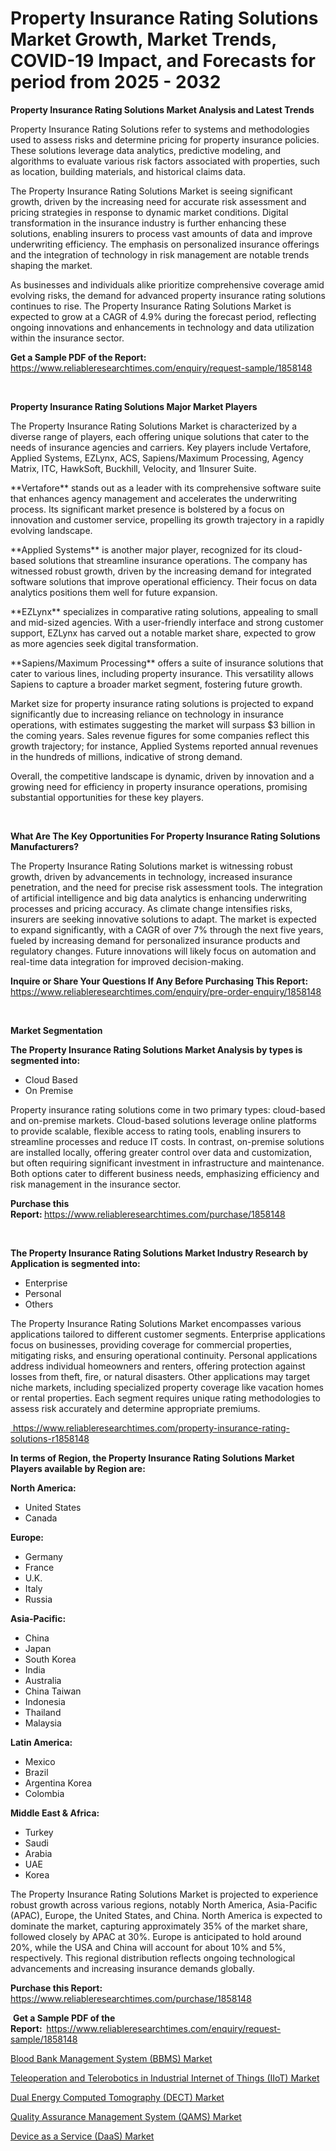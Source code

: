<p><h1>Property Insurance Rating Solutions Market Growth, Market Trends, COVID-19 Impact, and Forecasts for period from 2025 - 2032</h1></p><p><strong>Property Insurance Rating Solutions Market Analysis and Latest Trends</strong></p>
<p><p>Property Insurance Rating Solutions refer to systems and methodologies used to assess risks and determine pricing for property insurance policies. These solutions leverage data analytics, predictive modeling, and algorithms to evaluate various risk factors associated with properties, such as location, building materials, and historical claims data. </p><p>The Property Insurance Rating Solutions Market is seeing significant growth, driven by the increasing need for accurate risk assessment and pricing strategies in response to dynamic market conditions. Digital transformation in the insurance industry is further enhancing these solutions, enabling insurers to process vast amounts of data and improve underwriting efficiency. The emphasis on personalized insurance offerings and the integration of technology in risk management are notable trends shaping the market. </p><p>As businesses and individuals alike prioritize comprehensive coverage amid evolving risks, the demand for advanced property insurance rating solutions continues to rise. The Property Insurance Rating Solutions Market is expected to grow at a CAGR of 4.9% during the forecast period, reflecting ongoing innovations and enhancements in technology and data utilization within the insurance sector.</p></p>
<p><strong>Get a Sample PDF of the Report:&nbsp;</strong> <a href="https://www.reliableresearchtimes.com/enquiry/request-sample/1858148?utm_campaign=2792&utm_medium=2&utm_source=Github&utm_content=ia&utm_term=11032025&utm_id=property-insurance-rating-solutions">https://www.reliableresearchtimes.com/enquiry/request-sample/1858148</a></p>
<p>&nbsp;</p>
<p><strong>Property Insurance Rating Solutions Major Market Players</strong></p>
<p><p>The Property Insurance Rating Solutions Market is characterized by a diverse range of players, each offering unique solutions that cater to the needs of insurance agencies and carriers. Key players include Vertafore, Applied Systems, EZLynx, ACS, Sapiens/Maximum Processing, Agency Matrix, ITC, HawkSoft, Buckhill, Velocity, and 1Insurer Suite.</p><p>**Vertafore** stands out as a leader with its comprehensive software suite that enhances agency management and accelerates the underwriting process. Its significant market presence is bolstered by a focus on innovation and customer service, propelling its growth trajectory in a rapidly evolving landscape.</p><p>**Applied Systems** is another major player, recognized for its cloud-based solutions that streamline insurance operations. The company has witnessed robust growth, driven by the increasing demand for integrated software solutions that improve operational efficiency. Their focus on data analytics positions them well for future expansion.</p><p>**EZLynx** specializes in comparative rating solutions, appealing to small and mid-sized agencies. With a user-friendly interface and strong customer support, EZLynx has carved out a notable market share, expected to grow as more agencies seek digital transformation.</p><p>**Sapiens/Maximum Processing** offers a suite of insurance solutions that cater to various lines, including property insurance. This versatility allows Sapiens to capture a broader market segment, fostering future growth.</p><p>Market size for property insurance rating solutions is projected to expand significantly due to increasing reliance on technology in insurance operations, with estimates suggesting the market will surpass $3 billion in the coming years. Sales revenue figures for some companies reflect this growth trajectory; for instance, Applied Systems reported annual revenues in the hundreds of millions, indicative of strong demand.</p><p>Overall, the competitive landscape is dynamic, driven by innovation and a growing need for efficiency in property insurance operations, promising substantial opportunities for these key players.</p></p>
<p>&nbsp;</p>
<p><strong>What Are The Key Opportunities For Property Insurance Rating Solutions Manufacturers?</strong></p>
<p><p>The Property Insurance Rating Solutions market is witnessing robust growth, driven by advancements in technology, increased insurance penetration, and the need for precise risk assessment tools. The integration of artificial intelligence and big data analytics is enhancing underwriting processes and pricing accuracy. As climate change intensifies risks, insurers are seeking innovative solutions to adapt. The market is expected to expand significantly, with a CAGR of over 7% through the next five years, fueled by increasing demand for personalized insurance products and regulatory changes. Future innovations will likely focus on automation and real-time data integration for improved decision-making.</p></p>
<p><strong>Inquire or Share Your Questions If Any Before Purchasing This Report:</strong> <a href="https://www.reliableresearchtimes.com/enquiry/pre-order-enquiry/1858148?utm_campaign=2792&utm_medium=2&utm_source=Github&utm_content=ia&utm_term=11032025&utm_id=property-insurance-rating-solutions">https://www.reliableresearchtimes.com/enquiry/pre-order-enquiry/1858148</a></p>
<p>&nbsp;</p>
<p><strong>Market Segmentation</strong></p>
<p><strong>The Property Insurance Rating Solutions Market Analysis by types is segmented into:</strong></p>
<p><ul><li>Cloud Based</li><li>On Premise</li></ul></p>
<p><p>Property insurance rating solutions come in two primary types: cloud-based and on-premise markets. Cloud-based solutions leverage online platforms to provide scalable, flexible access to rating tools, enabling insurers to streamline processes and reduce IT costs. In contrast, on-premise solutions are installed locally, offering greater control over data and customization, but often requiring significant investment in infrastructure and maintenance. Both options cater to different business needs, emphasizing efficiency and risk management in the insurance sector.</p></p>
<p><strong>Purchase this Report:&nbsp;</strong><a href="https://www.reliableresearchtimes.com/purchase/1858148?utm_campaign=2792&utm_medium=2&utm_source=Github&utm_content=ia&utm_term=11032025&utm_id=property-insurance-rating-solutions">https://www.reliableresearchtimes.com/purchase/1858148</a></p>
<p>&nbsp;</p>
<p><strong>The Property Insurance Rating Solutions Market Industry Research by Application is segmented into:</strong></p>
<p><ul><li>Enterprise</li><li>Personal</li><li>Others</li></ul></p>
<p><p>The Property Insurance Rating Solutions Market encompasses various applications tailored to different customer segments. Enterprise applications focus on businesses, providing coverage for commercial properties, mitigating risks, and ensuring operational continuity. Personal applications address individual homeowners and renters, offering protection against losses from theft, fire, or natural disasters. Other applications may target niche markets, including specialized property coverage like vacation homes or rental properties. Each segment requires unique rating methodologies to assess risk accurately and determine appropriate premiums.</p></p>
<p><a href="https://www.reliableresearchtimes.com/property-insurance-rating-solutions-r1858148?utm_campaign=2792&utm_medium=2&utm_source=Github&utm_content=ia&utm_term=11032025&utm_id=property-insurance-rating-solutions">&nbsp;https://www.reliableresearchtimes.com/property-insurance-rating-solutions-r1858148</a></p>
<p><strong>In terms of Region, the Property Insurance Rating Solutions Market Players available by Region are:</strong></p>
<p>
    <p> <strong> North America: </strong>
        <ul>
            <li>United States</li>
            <li>Canada</li>
        </ul>
        </p> 
    <p> <strong> Europe: </strong>
        <ul>
            <li>Germany</li>
            <li>France</li>
            <li>U.K.</li>
            <li>Italy</li>
            <li>Russia</li>
        </ul>
        </p> 
    <p> <strong> Asia-Pacific: </strong>
        <ul>
            <li>China</li>
            <li>Japan</li>
            <li>South Korea</li>
            <li>India</li>
            <li>Australia</li>
            <li>China Taiwan</li>
            <li>Indonesia</li>
            <li>Thailand</li>
            <li>Malaysia</li>
        </ul>
        </p> 
    <p> <strong> Latin America: </strong>
        <ul>
            <li>Mexico</li>
            <li>Brazil</li>
            <li>Argentina Korea</li>
            <li>Colombia</li>
        </ul>
        </p> 
    <p> <strong> Middle East & Africa: </strong>
        <ul>
            <li>Turkey</li>
            <li>Saudi</li>
            <li>Arabia</li>
            <li>UAE</li>
            <li>Korea</li>
        </ul>
    </p>
    </p>
<p><p>The Property Insurance Rating Solutions Market is projected to experience robust growth across various regions, notably North America, Asia-Pacific (APAC), Europe, the United States, and China. North America is expected to dominate the market, capturing approximately 35% of the market share, followed closely by APAC at 30%. Europe is anticipated to hold around 20%, while the USA and China will account for about 10% and 5%, respectively. This regional distribution reflects ongoing technological advancements and increasing insurance demands globally.</p></p>
<p><strong>Purchase this Report: </strong><a href="https://www.reliableresearchtimes.com/purchase/1858148?utm_campaign=2792&utm_medium=2&utm_source=Github&utm_content=ia&utm_term=11032025&utm_id=property-insurance-rating-solutions">https://www.reliableresearchtimes.com/purchase/1858148</a></p>
<p>&nbsp;<strong>Get a Sample PDF of the Report:&nbsp;&nbsp;</strong><a href="https://www.reliableresearchtimes.com/enquiry/request-sample/1858148?utm_campaign=2792&utm_medium=2&utm_source=Github&utm_content=ia&utm_term=11032025&utm_id=property-insurance-rating-solutions">https://www.reliableresearchtimes.com/enquiry/request-sample/1858148</a></p>
<p><strong></strong></p>
<p><p><a href="https://github.com/iroldilom/Market-Research-Report-List-1/blob/main/blood-bank-management-system-bbms-market.md?utm_campaign=2792&utm_medium=2&utm_source=Github&utm_content=ia&utm_term=11032025&utm_id=property-insurance-rating-solutions">Blood Bank Management System (BBMS) Market</a></p><p><a href="https://github.com/lizamflotow/Market-Research-Report-List-1/blob/main/teleoperation-and-telerobotics-in-industrial-internet-of-things-iiot-market.md?utm_campaign=2792&utm_medium=2&utm_source=Github&utm_content=ia&utm_term=11032025&utm_id=property-insurance-rating-solutions">Teleoperation and Telerobotics in Industrial Internet of Things (IIoT) Market</a></p><p><a href="https://github.com/watzondechao/Market-Research-Report-List-1/blob/main/dual-energy-computed-tomography-dect-market.md?utm_campaign=2792&utm_medium=2&utm_source=Github&utm_content=ia&utm_term=11032025&utm_id=property-insurance-rating-solutions">Dual Energy Computed Tomography (DECT) Market</a></p><p><a href="https://github.com/phephezxnf/Market-Research-Report-List-1/blob/main/quality-assurance-management-system-qams-market.md?utm_campaign=2792&utm_medium=2&utm_source=Github&utm_content=ia&utm_term=11032025&utm_id=property-insurance-rating-solutions">Quality Assurance Management System (QAMS) Market</a></p><p><a href="https://github.com/oslieselotte2192/Market-Research-Report-List-1/blob/main/device-as-a-service-daas-market.md?utm_campaign=2792&utm_medium=2&utm_source=Github&utm_content=ia&utm_term=11032025&utm_id=property-insurance-rating-solutions">Device as a Service (DaaS) Market</a></p></p>